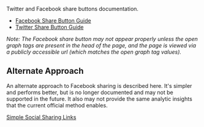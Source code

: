 
Twitter and Facebook share buttons documentation.

- [Facebook Share Button Guide](https://developers.facebook.com/docs/plugins)
- [Twitter Share Button Guide](https://about.twitter.com/resources/buttons#tweet)

*Note: The Facebook share button may not appear properly unless the open graph tags are present in the head of the page, and the page is viewed via a publicly accessible url (which matches the open graph tag values).*

## Alternate Approach

An alternate approach to Facebook sharing is described here. It's simpler and performs better, but is no longer documented and may not be supported in the future. It also may not provide the same analytic insights that the current official method enables.

[Simple Social Sharing Links](https://css-tricks.com/simple-social-sharing-links/)